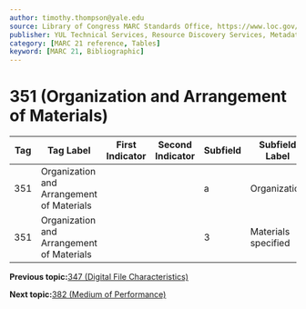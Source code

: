 ```yaml
---
author: timothy.thompson@yale.edu
source: Library of Congress MARC Standards Office, https://www.loc.gov/marc/bibliographic/bd351.html
publisher: YUL Technical Services, Resource Discovery Services, Metadata Services Unit
category: [MARC 21 reference, Tables]
keyword: [MARC 21, Bibliographic]
---
```


# 351 \(Organization and Arrangement of Materials\)

|Tag|Tag Label|First Indicator|Second Indicator|Subfield|Subfield Label|Repeatable|
|---|---------|---------------|----------------|--------|--------------|----------|
|351|Organization and Arrangement of Materials| | |a|Organization|F|
|351|Organization and Arrangement of Materials| | |3|Materials specified|F|

**Previous topic:**[347 \(Digital File Characteristics\)](../tables/347_bib_table.md)

**Next topic:**[382 \(Medium of Performance\)](../tables/382_bib_table.md)

